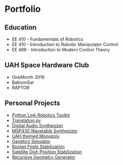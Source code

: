 # Portfolio

## Education
* EE 410 - Fundamentals of Robotics
* EE 410 - Introduction to Robotic Manipulator Control
* EE 486 - Introduction to Modern Control Theory

## UAH Space Hardware Club
* OneMonth 2019
* BalloonSat
* RAPTOR

## Personal Projects
* [Python Link Robotics Toolkit](pages/link_robotics_toolkit.md)
* [Translation.py](translations.md)
* [Digital Audio Synthesizer](pages/digital_audio_synth.md)
* [MSP430 Wavetable Synthesizer](wavetable_synth.md)
* [UAH themed Monopoly](pages/monopoly.md)
* [Genetics Simulator](genetics.md)
* [Rocket Flight Stabilization](rocket.md)
* [Satellite Dish Position Stabilization](sd_position.md)
* [Recursive Geometry Generator](geometry.md)